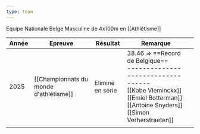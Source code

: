 ```yaml
---
type: team
---
```

Equipe Nationale Belge Masculine de 4x100m en [[Athlétisme]]

| Année | Epreuve                                | Résultat         | Remarque                                                                                                                                                              |     |
| ----- | -------------------------------------- | ---------------- | --------------------------------------------------------------------------------------------------------------------------------------------------------------------- | --- |
| 2025  | [[Championnats du monde d'athlétisme]] | Eliminé en série | 38.46 => ==Record de Belgique==<br>----------------------------------<br>[[Kobe Vleminckx]]<br>[[Emiel Botterman]]<br>[[Antoine Snyders]]<br>[[Simon Verherstraeten]] |     |
|       |                                        |                  |                                                                                                                                                                       |     |
